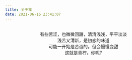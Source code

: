 ```yaml
---
title: 关于我
date: 2021-06-16 23:41:07
---
```

<br/>
<center>有些苦涩，也微微回甜，清清浅浅，平平淡淡<br/>
浅苦又清新，是初恋的味道<br/>
可能一开始是苦涩的，但会慢慢变甜<br/>
这就是青柠，你呢?</center>

